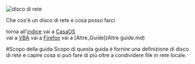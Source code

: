 
![disco di rete](https://www.macitynet.it/wp-content/uploads/2014/11/DiscoICO.jpg)


Che cos'è un disco di rete e cosa posso farci

torna all'[indice](index.md)
vai a [CasaOS](casaos.md)    
vai a [VBA](vba.md)
vai a [Firefox](firefox.md)
vai a [Altre_Guide](Altre guide.md)

#Scopo della guida
Scopo di questa guida è fornire una definizione di disco di rete e capire cosa si può fare di più
oltre a condividere file in rete locale.
